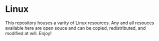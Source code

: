 # Linux
This repository houses a varity of Linux resources. Any and all resouces available here are open souce 
and can be copied, redistributed, and modified at will. Enjoy!
